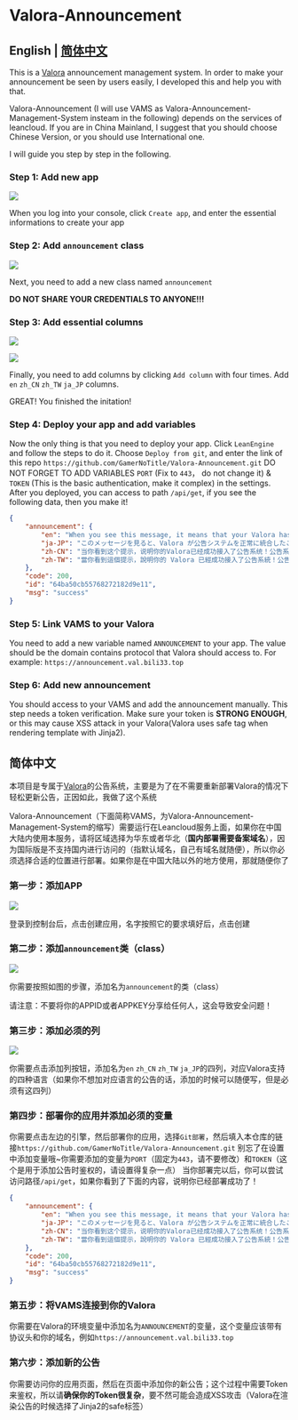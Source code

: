 # Valora-Announcement

## English | [简体中文](#简体中文)

This is a [Valora](https://github.com/GamerNoTitle/Valora) announcement management system. In order to make your announcement be seen by users easily, I developed this and help you with that. 

Valora-Announcement (I will use VAMS as Valora-Announcement-Management-System insteam in the following) depends on the services of leancloud. If you are in China Mainland, I suggest that you should choose Chinese Version, or you should use International one.

I will guide you step by step in the following.

### Step 1: Add new app

![](https://registry.npmmirror.com/gamernotitle-oss/1.0.3/files/img/Github/Valora-Announcement/msedge-20230721-165638.png)

When you log into your console, click `Create app`, and enter the essential informations to create your app

### Step 2: Add `announcement` class

![](https://registry.npmmirror.com/gamernotitle-oss/1.0.3/files/img/Github/Valora-Announcement/msedge-20230721-165828.png)

Next, you need to add a new class named `announcement`

**DO NOT SHARE YOUR CREDENTIALS TO ANYONE!!!**

### Step 3: Add essential columns

![](https://registry.npmmirror.com/gamernotitle-oss/1.0.3/files/img/Github/Valora-Announcement/msedge-20230721-170324.png)

![](https://registry.npmmirror.com/gamernotitle-oss/1.0.3/files/img/Github/Valora-Announcement/msedge-20230721-170344.png)

Finally, you need to add columns by clicking `Add column` with four times. Add `en` `zh_CN` `zh_TW` `ja_JP` columns.

GREAT! You finished the initation!

### Step 4: Deploy your app and add variables

Now the only thing is that you need to deploy your app. Click `LeanEngine` and follow the steps to do it. 
Choose `Deploy from git`, and enter the link of this repo `https://github.com/GamerNoTitle/Valora-Announcement.git`
DO NOT FORGET TO ADD VARIABLES `PORT` (Fix to `443`， do not change it) & `TOKEN` (This is the basic authentication, make it complex) in the settings.
After you deployed, you can access to path `/api/get`, if you see the following data, then you make it!
```json
{
    "announcement": {
        "en": "When you see this message, it means that your Valora has successfully integrated the announcement system! The announcement system GitHub repository link: <u><a href=\"https://github.com/GamerNoTitle/Valora-Announcement\">Valora-Announcement</a></u>",
        "ja-JP": "このメッセージを見ると、Valora が公告システムを正常に統合したことを意味します！公告システムの GitHub リポジトリのリンク：<u><a href=\"https://github.com/GamerNoTitle/Valora-Announcement\">Valora-Announcement</a></u>",
        "zh-CN": "当你看到这个提示，说明你的Valora已经成功接入了公告系统！公告系统Github仓库链接：<u><a href=\"https://github.com/GamerNoTitle/Valora-Announcement\">Valora-Announcement</a></u>",
        "zh-TW": "當你看到這個提示，說明你的 Valora 已經成功接入了公告系統！公告系統 Github 倉庫連結：<u><a href=\"https://github.com/GamerNoTitle/Valora-Announcement\">Valora-Announcement</a></u>"
    },
    "code": 200,
    "id": "64ba50cb55768272182d9e11",
    "msg": "success"
}
```

### Step 5: Link VAMS to your Valora

You need to add a new variable named `ANNOUNCEMENT` to your app. The value should be the domain contains protocol that Valora should access to. For example: `https://announcement.val.bili33.top`

### Step 6: Add new announcement

You should access to your VAMS and add the announcement manually. This step needs a token verification. Make sure your token is **STRONG ENOUGH**, or this may cause XSS attack in your Valora(Valora uses safe tag when rendering template with Jinja2).

## 简体中文

本项目是专属于[Valora](https://github.com/GamerNoTitle/Valora)的公告系统，主要是为了在不需要重新部署Valora的情况下轻松更新公告，正因如此，我做了这个系统

Valora-Announcement（下面简称VAMS，为Valora-Announcement-Management-System的缩写）需要运行在Leancloud服务上面，如果你在中国大陆内使用本服务，请将区域选择为华东或者华北（**国内部署需要备案域名**），因为国际版是不支持国内进行访问的（指默认域名，自己有域名就随便），所以你必须选择合适的位置进行部署。如果你是在中国大陆以外的地方使用，那就随便你了

### 第一步：添加APP

![](https://registry.npmmirror.com/gamernotitle-oss/1.0.3/files/img/Github/Valora-Announcement/msedge-20230721-171943.png)

登录到控制台后，点击创建应用，名字按照它的要求填好后，点击创建

### 第二步：添加`announcement`类（class）

![](https://registry.npmmirror.com/gamernotitle-oss/1.0.3/files/img/Github/Valora-Announcement/msedge-20230721-172114.png)

你需要按照如图的步骤，添加名为`announcement`的类（class）

请注意：不要将你的APPID或者APPKEY分享给任何人，这会导致安全问题！

### 第三步：添加必须的列

![](https://registry.npmmirror.com/gamernotitle-oss/1.0.3/files/img/Github/Valora-Announcement/msedge-20230721-174037.png)

你需要点击添加列按钮，添加名为`en` `zh_CN` `zh_TW` `ja_JP`的四列，对应Valora支持的四种语言（如果你不想加对应语言的公告的话，添加的时候可以随便写，但是必须有这四列）

### 第四步：部署你的应用并添加必须的变量

你需要点击左边的引擎，然后部署你的应用，选择`Git部署`，然后填入本仓库的链接`https://github.com/GamerNoTitle/Valora-Announcement.git`
别忘了在设置中添加变量哦~你需要添加的变量为`PORT`（固定为`443`，请不要修改）和`TOKEN`（这个是用于添加公告时鉴权的，请设置得复杂一点）
当你部署完以后，你可以尝试访问路径`/api/get`，如果你看到了下面的内容，说明你已经部署成功了！
```json
{
    "announcement": {
        "en": "When you see this message, it means that your Valora has successfully integrated the announcement system! The announcement system GitHub repository link: <u><a href=\"https://github.com/GamerNoTitle/Valora-Announcement\">Valora-Announcement</a></u>",
        "ja-JP": "このメッセージを見ると、Valora が公告システムを正常に統合したことを意味します！公告システムの GitHub リポジトリのリンク：<u><a href=\"https://github.com/GamerNoTitle/Valora-Announcement\">Valora-Announcement</a></u>",
        "zh-CN": "当你看到这个提示，说明你的Valora已经成功接入了公告系统！公告系统Github仓库链接：<u><a href=\"https://github.com/GamerNoTitle/Valora-Announcement\">Valora-Announcement</a></u>",
        "zh-TW": "當你看到這個提示，說明你的 Valora 已經成功接入了公告系統！公告系統 Github 倉庫連結：<u><a href=\"https://github.com/GamerNoTitle/Valora-Announcement\">Valora-Announcement</a></u>"
    },
    "code": 200,
    "id": "64ba50cb55768272182d9e11",
    "msg": "success"
}
```

### 第五步：将VAMS连接到你的Valora

你需要在Valora的环境变量中添加名为`ANNOUNCEMENT`的变量，这个变量应该带有协议头和你的域名，例如`https://announcement.val.bili33.top`

### 第六步：添加新的公告

你需要访问你的应用页面，然后在页面中添加你的新公告；这个过程中需要Token来鉴权，所以请**确保你的Token很复杂**，要不然可能会造成XSS攻击（Valora在渲染公告的时候选择了Jinja2的safe标签）